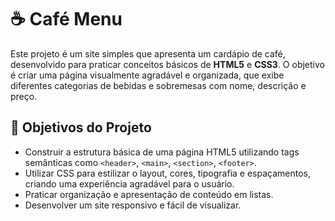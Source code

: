 # ☕ Café Menu

Este projeto é um site simples que apresenta um cardápio de café, desenvolvido para praticar conceitos básicos de **HTML5** e **CSS3**. O objetivo é criar uma página visualmente agradável e organizada, que exibe diferentes categorias de bebidas e sobremesas com nome, descrição e preço.

## 🎯 Objetivos do Projeto

- Construir a estrutura básica de uma página HTML5 utilizando tags semânticas como `<header>`, `<main>`, `<section>`, `<footer>`.
- Utilizar CSS para estilizar o layout, cores, tipografia e espaçamentos, criando uma experiência agradável para o usuário.
- Praticar organização e apresentação de conteúdo em listas.
- Desenvolver um site responsivo e fácil de visualizar.
